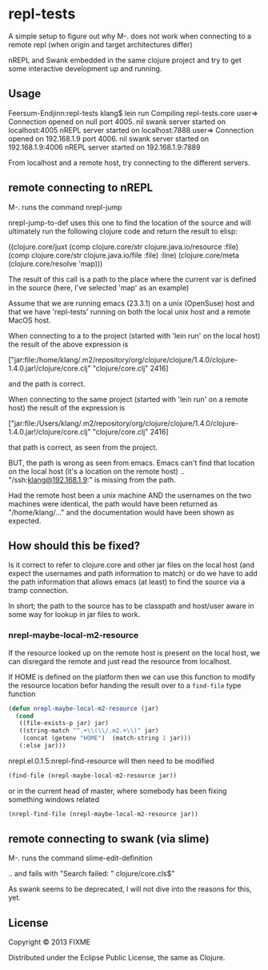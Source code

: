repl-tests
==========

A simple setup to figure out why M-. does not work when connecting to a remote repl (when origin and target architectures differ)

nREPL and Swank embedded in the same clojure project and try to get some interactive development up and running.

## Usage

Feersum-Endjinn:repl-tests klang$ lein run
Compiling repl-tests.core
user=> Connection opened on null port 4005.
nil
swank server started on localhost:4005
nREPL server started on localhost:7888
user=> Connection opened on 192.168.1.9 port 4006.
nil
swank server started on 192.168.1.9:4006
nREPL server started on 192.168.1.9:7889

From localhost and a remote host, try connecting to the different servers.

## remote connecting to nREPL

M-. runs the command nrepl-jump

nrepl-jump-to-def uses this one to find the location of the source and will ultimately run the following clojure code and return the result to elisp:

((clojure.core/juxt
  (comp clojure.core/str clojure.java.io/resource :file)
  (comp clojure.core/str clojure.java.io/file :file) :line)
 (clojure.core/meta (clojure.core/resolve 'map)))

The result of this call is a path to the place where the current var is defined in the source (here, I've selected 'map' as an example)

Assume that we are running emacs (23.3.1) on a unix (OpenSuse) host and that we have 'repl-tests' running on both the local unix host and a remote MacOS host.


When connecting to a to the project (started with 'lein run' on the local host) the result of the above expression is

["jar:file:/home/klang/.m2/repository/org/clojure/clojure/1.4.0/clojure-1.4.0.jar!/clojure/core.clj" "clojure/core.clj" 2416]

and the path is correct.

When connecting to the same project (started with 'lein run' on a remote host) the result of the expression is

["jar:file:/Users/klang/.m2/repository/org/clojure/clojure/1.4.0/clojure-1.4.0.jar!/clojure/core.clj" "clojure/core.clj" 2416]

that path is correct, as seen from the project. 

BUT, the path is wrong as seen from emacs. Emacs can't find that location on the local host (it's a location on the remote host) .. "/ssh:klang@192.168.1.9:" is missing from the path.

Had the remote host been a unix machine AND the usernames on the two machines were identical, the path would have been returned as "/home/klang/..." and the documentation would have been shown as expected.


## How should this be fixed?

Is it correct to refer to clojure.core and other jar files on the local host (and expect the usernames and path information to match) or do we have to add the path information that allows emacs (at least) to find the source via a tramp connection. 

In short; the path to the source has to be classpath and host/user aware in some way for lookup in jar files to work.

### nrepl-maybe-local-m2-resource

If the resource looked up on the remote host is present on the local host, we can disregard the remote and just read the resource from localhost.

If HOME is defined on the platform then we can use this function to modify the resource location befor handing the result over to a `find-file` type function

```lisp
(defun nrepl-maybe-local-m2-resource (jar)
  (cond 
   ((file-exists-p jar) jar)
   ((string-match "^.+\\(\\/.m2.+\\)" jar)
    (concat (getenv "HOME")  (match-string 1 jar)))
   (:else jar)))
```

nrepl.el.0.1.5:nrepl-find-resource will then need to be modified

```lisp
(find-file (nrepl-maybe-local-m2-resource jar))
```

or in the current head of master, where somebody has been fixing something windows related

```lisp
(nrepl-find-file (nrepl-maybe-local-m2-resource jar))
```

## remote connecting to swank (via slime)

M-. runs the command slime-edit-definition

.. and fails with "Search failed: "  clojure/core.cls$"

As swank seems to be deprecated, I will not dive into the reasons for this, yet.

## License

Copyright © 2013 FIXME

Distributed under the Eclipse Public License, the same as Clojure.
